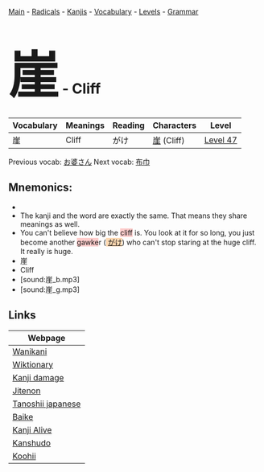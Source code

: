 <style> bigfont {font-size: 100px}</style>
[Main](../README.md) -
[Radicals](../radicals.md) -
[Kanjis](../kanjis.md) -
[Vocabulary](../vocabulary.md) -
[Levels](../levels.md) -
[Grammar](../grammar.md)
# <bigfont> 崖</bigfont> - Cliff 

| Vocabulary | Meanings | Reading | Characters | Level |
| --- | --- | --- | --- | --- |
| 崖 | Cliff | がけ |  [崖](../kanjis/崖.md) (Cliff) | [Level 47](../levels/wk_level47.md) |

Previous vocab: [お婆さん](お婆さん.md) Next vocab: [布巾](布巾.md) 

## Mnemonics:

* 
* The kanji and the word are exactly the same. That means they share meanings as well.
* You can't believe how big the <span style="background-color:#ffcccb"> cliff</span> is. You look at it for so long, you just become another <span style="background-color:#ffcccb"> gawke</span>r (<span style="background-color:#fed8b1"> [がけ](https://jisho.org/search/がけ)</span>) who can't stop staring at the huge cliff. It really is huge.
* 崖
* Cliff
* [sound:崖_b.mp3]
* [sound:崖_g.mp3]


## Links 

| Webpage |
| --- |
| [Wanikani          ](https://www.wanikani.com/kanji/崖) |
| [Wiktionary        ](https://en.wiktionary.org/wiki/崖) |
| [Kanji damage      ](http://www.kanjidamage.com/kanji/search?utf8=✓&q=崖) |
| [Jitenon           ](https://jitenon.com/kanji/崖) |
| [Tanoshii japanese ](https://www.tanoshiijapanese.com/dictionary/kanji.cfm?k=崖) |
| [Baike             ](https://baike.baidu.com/item/崖) |
| [Kanji Alive       ](https://app.kanjialive.com/崖) |
| [Kanshudo          ](https://www.kanshudo.com/searchmn?q=崖) |
| [Koohii            ](https://kanji.koohii.com/study/kanji/崖) |
